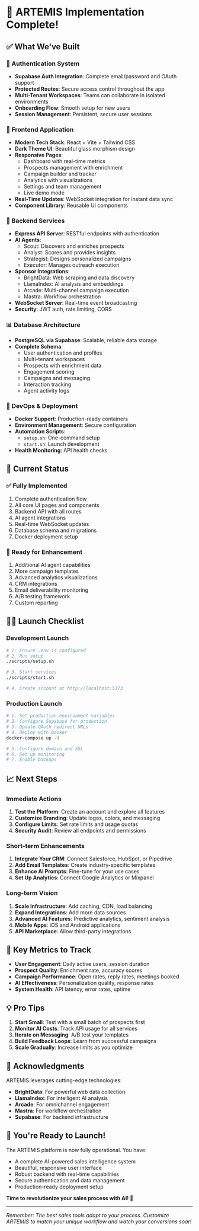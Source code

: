 # 🎉 ARTEMIS Implementation Complete!

## ✅ What We've Built

### 🔐 Authentication System
- **Supabase Auth Integration**: Complete email/password and OAuth support
- **Protected Routes**: Secure access control throughout the app
- **Multi-Tenant Workspaces**: Teams can collaborate in isolated environments
- **Onboarding Flow**: Smooth setup for new users
- **Session Management**: Persistent, secure user sessions

### 🎨 Frontend Application
- **Modern Tech Stack**: React + Vite + Tailwind CSS
- **Dark Theme UI**: Beautiful glass morphism design
- **Responsive Pages**:
  - Dashboard with real-time metrics
  - Prospects management with enrichment
  - Campaign builder and tracker
  - Analytics with visualizations
  - Settings and team management
  - Live demo mode
- **Real-Time Updates**: WebSocket integration for instant data sync
- **Component Library**: Reusable UI components

### 🚀 Backend Services
- **Express API Server**: RESTful endpoints with authentication
- **AI Agents**:
  - Scout: Discovers and enriches prospects
  - Analyst: Scores and provides insights
  - Strategist: Designs personalized campaigns
  - Executor: Manages outreach execution
- **Sponsor Integrations**:
  - BrightData: Web scraping and data discovery
  - LlamaIndex: AI analysis and embeddings
  - Arcade: Multi-channel campaign execution
  - Mastra: Workflow orchestration
- **WebSocket Server**: Real-time event broadcasting
- **Security**: JWT auth, rate limiting, CORS

### 📊 Database Architecture
- **PostgreSQL via Supabase**: Scalable, reliable data storage
- **Complete Schema**:
  - User authentication and profiles
  - Multi-tenant workspaces
  - Prospects with enrichment data
  - Engagement scoring
  - Campaigns and messaging
  - Interaction tracking
  - Agent activity logs

### 🐳 DevOps & Deployment
- **Docker Support**: Production-ready containers
- **Environment Management**: Secure configuration
- **Automation Scripts**:
  - `setup.sh`: One-command setup
  - `start.sh`: Launch development
- **Health Monitoring**: API health checks

## 🚦 Current Status

### ✅ Fully Implemented
1. Complete authentication flow
2. All core UI pages and components
3. Backend API with all routes
4. AI agent integrations
5. Real-time WebSocket updates
6. Database schema and migrations
7. Docker deployment setup

### 🔄 Ready for Enhancement
1. Additional AI agent capabilities
2. More campaign templates
3. Advanced analytics visualizations
4. CRM integrations
5. Email deliverability monitoring
6. A/B testing framework
7. Custom reporting

## 🏃‍♂️ Launch Checklist

### Development Launch
```bash
# 1. Ensure .env is configured
# 2. Run setup
./scripts/setup.sh

# 3. Start services
./scripts/start.sh

# 4. Create account at http://localhost:5173
```

### Production Launch
```bash
# 1. Set production environment variables
# 2. Configure Supabase for production
# 3. Update OAuth redirect URLs
# 4. Deploy with Docker
docker-compose up -d

# 5. Configure domain and SSL
# 6. Set up monitoring
# 7. Enable backups
```

## 📈 Next Steps

### Immediate Actions
1. **Test the Platform**: Create an account and explore all features
2. **Customize Branding**: Update logos, colors, and messaging
3. **Configure Limits**: Set rate limits and usage quotas
4. **Security Audit**: Review all endpoints and permissions

### Short-term Enhancements
1. **Integrate Your CRM**: Connect Salesforce, HubSpot, or Pipedrive
2. **Add Email Templates**: Create industry-specific templates
3. **Enhance AI Prompts**: Fine-tune for your use cases
4. **Set Up Analytics**: Connect Google Analytics or Mixpanel

### Long-term Vision
1. **Scale Infrastructure**: Add caching, CDN, load balancing
2. **Expand Integrations**: Add more data sources
3. **Advanced AI Features**: Predictive analytics, sentiment analysis
4. **Mobile Apps**: iOS and Android applications
5. **API Marketplace**: Allow third-party integrations

## 🎯 Key Metrics to Track

- **User Engagement**: Daily active users, session duration
- **Prospect Quality**: Enrichment rate, accuracy scores
- **Campaign Performance**: Open rates, reply rates, meetings booked
- **AI Effectiveness**: Personalization quality, response rates
- **System Health**: API latency, error rates, uptime

## 💡 Pro Tips

1. **Start Small**: Test with a small batch of prospects first
2. **Monitor AI Costs**: Track API usage for all services
3. **Iterate on Messaging**: A/B test your templates
4. **Build Feedback Loops**: Learn from successful campaigns
5. **Scale Gradually**: Increase limits as you optimize

## 🙏 Acknowledgments

ARTEMIS leverages cutting-edge technologies:
- **BrightData**: For powerful web data collection
- **LlamaIndex**: For intelligent AI analysis
- **Arcade**: For omnichannel engagement
- **Mastra**: For workflow orchestration
- **Supabase**: For backend infrastructure

## 🚀 You're Ready to Launch!

The ARTEMIS platform is now fully operational. You have:
- A complete AI-powered sales intelligence system
- Beautiful, responsive user interface
- Robust backend with real-time capabilities
- Secure authentication and data management
- Production-ready deployment setup

**Time to revolutionize your sales process with AI! 🎉**

---

*Remember: The best sales tools adapt to your process. Customize ARTEMIS to match your unique workflow and watch your conversions soar!*
